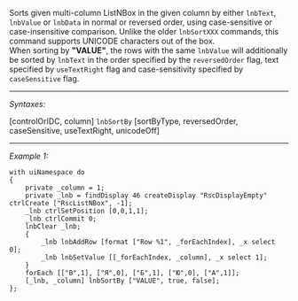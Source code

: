 Sorts given multi-column ListNBox in the given column by either `lnbText`, `lnbValue` or `lnbData` in normal or reversed order, using case-sensitive or case-insensitive comparison. Unlike the older `lnbSortXXX` commands, this command supports UNICODE characters out of the box.<br>
When sorting by **"VALUE"**, the rows with the same `lnbValue` will additionally be sorted by `lnbText` in the order specified by the `reversedOrder` flag, text specified by `useTextRight` flag and case-sensitivity specified by `caseSensitive` flag.


---
*Syntaxes:*

[controlOrIDC, column] `lnbSortBy` [sortByType, reversedOrder, caseSensitive, useTextRight,  unicodeOff]

---
*Example 1:*

```sqf
with uiNamespace do
{
	private _column = 1;
	private _lnb = findDisplay 46 createDisplay "RscDisplayEmpty" ctrlCreate ["RscListNBox", -1];
	_lnb ctrlSetPosition [0,0,1,1];
	_lnb ctrlCommit 0;
	lnbClear _lnb;
	{ 
		_lnb lnbAddRow [format ["Row %1", _forEachIndex], _x select 0];
		_lnb lnbSetValue [[_forEachIndex, _column], _x select 1];
	} 
	forEach [["В",1], ["Я",0], ["Б",1], ["Ю",0], ["А",1]];
	[_lnb, _column] lnbSortBy ["VALUE", true, false];
};
```